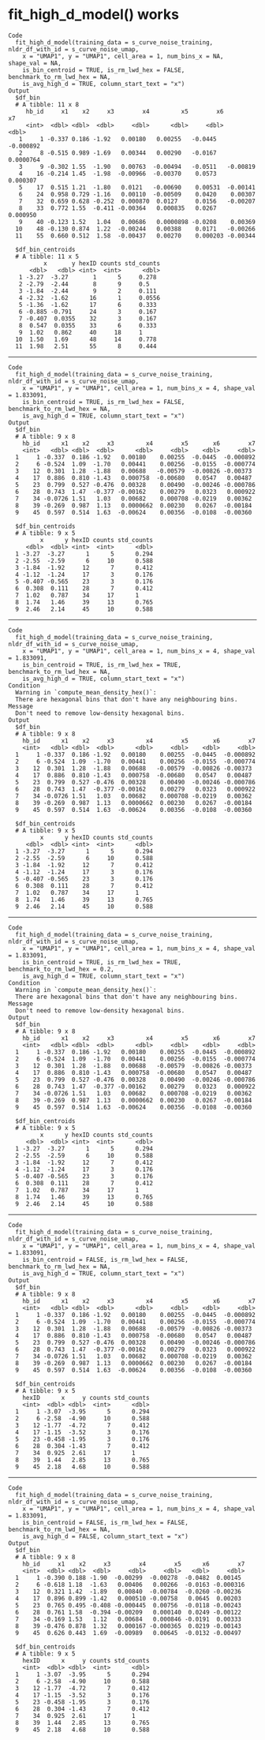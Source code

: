 # fit_high_d_model() works

    Code
      fit_high_d_model(training_data = s_curve_noise_training, nldr_df_with_id = s_curve_noise_umap,
        x = "UMAP1", y = "UMAP1", cell_area = 1, num_bins_x = NA, shape_val = NA,
        is_bin_centroid = TRUE, is_rm_lwd_hex = FALSE, benchmark_to_rm_lwd_hex = NA,
        is_avg_high_d = TRUE, column_start_text = "x")
    Output
      $df_bin
      # A tibble: 11 x 8
         hb_id     x1    x2     x3        x4         x5        x6         x7
         <int>  <dbl> <dbl>  <dbl>     <dbl>      <dbl>     <dbl>      <dbl>
       1     1 -0.337 0.186 -1.92   0.00180   0.00255   -0.0445   -0.000892 
       2     8 -0.515 0.989 -1.69   0.00344   0.00290   -0.0167    0.0000764
       3     9 -0.302 1.55  -1.90   0.00763  -0.00494   -0.0511   -0.00819  
       4    16 -0.214 1.45  -1.98  -0.00966  -0.00370    0.0573    0.000307 
       5    17  0.515 1.21  -1.80   0.0121   -0.00690    0.00531  -0.00141  
       6    24  0.958 0.729 -1.16   0.00110  -0.00509    0.0420    0.00307  
       7    32  0.659 0.628 -0.252  0.000870  0.0127     0.0156   -0.00207  
       8    33  0.772 1.55  -0.411 -0.00364   0.000835   0.0267    0.000950 
       9    40 -0.123 1.52   1.04   0.00686   0.0000898 -0.0208    0.00369  
      10    48 -0.130 0.874  1.22  -0.00244   0.00388    0.0171   -0.00266  
      11    55  0.660 0.512  1.58  -0.00437   0.00270    0.000203 -0.00344  
      
      $df_bin_centroids
      # A tibble: 11 x 5
              x       y hexID counts std_counts
          <dbl>   <dbl> <int>  <int>      <dbl>
       1 -3.27  -3.27       1      5     0.278 
       2 -2.79  -2.44       8      9     0.5   
       3 -1.84  -2.44       9      2     0.111 
       4 -2.32  -1.62      16      1     0.0556
       5 -1.36  -1.62      17      6     0.333 
       6 -0.885 -0.791     24      3     0.167 
       7 -0.407  0.0355    32      3     0.167 
       8  0.547  0.0355    33      6     0.333 
       9  1.02   0.862     40     18     1     
      10  1.50   1.69      48     14     0.778 
      11  1.98   2.51      55      8     0.444 
      

---

    Code
      fit_high_d_model(training_data = s_curve_noise_training, nldr_df_with_id = s_curve_noise_umap,
        x = "UMAP1", y = "UMAP1", cell_area = 1, num_bins_x = 4, shape_val = 1.833091,
        is_bin_centroid = TRUE, is_rm_lwd_hex = FALSE, benchmark_to_rm_lwd_hex = NA,
        is_avg_high_d = TRUE, column_start_text = "x")
    Output
      $df_bin
      # A tibble: 9 x 8
        hb_id      x1    x2     x3         x4        x5       x6        x7
        <int>   <dbl> <dbl>  <dbl>      <dbl>     <dbl>    <dbl>     <dbl>
      1     1 -0.337  0.186 -1.92   0.00180    0.00255  -0.0445  -0.000892
      2     6 -0.524  1.09  -1.70   0.00441    0.00256  -0.0155  -0.000774
      3    12  0.301  1.28  -1.88   0.00688   -0.00579  -0.00826 -0.00373 
      4    17  0.886  0.810 -1.43   0.000758  -0.00680   0.0547   0.00487 
      5    23  0.799  0.527 -0.476  0.00328    0.00490  -0.00246 -0.000786
      6    28  0.743  1.47  -0.377 -0.00162    0.00279   0.0323   0.000922
      7    34 -0.0726 1.51   1.03   0.00682    0.000708 -0.0219   0.00362 
      8    39 -0.269  0.987  1.13   0.0000662  0.00230   0.0267  -0.00184 
      9    45  0.597  0.514  1.63  -0.00624    0.00356  -0.0108  -0.00360 
      
      $df_bin_centroids
      # A tibble: 9 x 5
             x      y hexID counts std_counts
         <dbl>  <dbl> <int>  <int>      <dbl>
      1 -3.27  -3.27      1      5      0.294
      2 -2.55  -2.59      6     10      0.588
      3 -1.84  -1.92     12      7      0.412
      4 -1.12  -1.24     17      3      0.176
      5 -0.407 -0.565    23      3      0.176
      6  0.308  0.111    28      7      0.412
      7  1.02   0.787    34     17      1    
      8  1.74   1.46     39     13      0.765
      9  2.46   2.14     45     10      0.588
      

---

    Code
      fit_high_d_model(training_data = s_curve_noise_training, nldr_df_with_id = s_curve_noise_umap,
        x = "UMAP1", y = "UMAP1", cell_area = 1, num_bins_x = 4, shape_val = 1.833091,
        is_bin_centroid = TRUE, is_rm_lwd_hex = TRUE, benchmark_to_rm_lwd_hex = NA,
        is_avg_high_d = TRUE, column_start_text = "x")
    Condition
      Warning in `compute_mean_density_hex()`:
      There are hexagonal bins that don't have any neighbouring bins.
    Message
      Don't need to remove low-density hexagonal bins.
    Output
      $df_bin
      # A tibble: 9 x 8
        hb_id      x1    x2     x3         x4        x5       x6        x7
        <int>   <dbl> <dbl>  <dbl>      <dbl>     <dbl>    <dbl>     <dbl>
      1     1 -0.337  0.186 -1.92   0.00180    0.00255  -0.0445  -0.000892
      2     6 -0.524  1.09  -1.70   0.00441    0.00256  -0.0155  -0.000774
      3    12  0.301  1.28  -1.88   0.00688   -0.00579  -0.00826 -0.00373 
      4    17  0.886  0.810 -1.43   0.000758  -0.00680   0.0547   0.00487 
      5    23  0.799  0.527 -0.476  0.00328    0.00490  -0.00246 -0.000786
      6    28  0.743  1.47  -0.377 -0.00162    0.00279   0.0323   0.000922
      7    34 -0.0726 1.51   1.03   0.00682    0.000708 -0.0219   0.00362 
      8    39 -0.269  0.987  1.13   0.0000662  0.00230   0.0267  -0.00184 
      9    45  0.597  0.514  1.63  -0.00624    0.00356  -0.0108  -0.00360 
      
      $df_bin_centroids
      # A tibble: 9 x 5
             x      y hexID counts std_counts
         <dbl>  <dbl> <int>  <int>      <dbl>
      1 -3.27  -3.27      1      5      0.294
      2 -2.55  -2.59      6     10      0.588
      3 -1.84  -1.92     12      7      0.412
      4 -1.12  -1.24     17      3      0.176
      5 -0.407 -0.565    23      3      0.176
      6  0.308  0.111    28      7      0.412
      7  1.02   0.787    34     17      1    
      8  1.74   1.46     39     13      0.765
      9  2.46   2.14     45     10      0.588
      

---

    Code
      fit_high_d_model(training_data = s_curve_noise_training, nldr_df_with_id = s_curve_noise_umap,
        x = "UMAP1", y = "UMAP1", cell_area = 1, num_bins_x = 4, shape_val = 1.833091,
        is_bin_centroid = TRUE, is_rm_lwd_hex = TRUE, benchmark_to_rm_lwd_hex = 0.2,
        is_avg_high_d = TRUE, column_start_text = "x")
    Condition
      Warning in `compute_mean_density_hex()`:
      There are hexagonal bins that don't have any neighbouring bins.
    Message
      Don't need to remove low-density hexagonal bins.
    Output
      $df_bin
      # A tibble: 9 x 8
        hb_id      x1    x2     x3         x4        x5       x6        x7
        <int>   <dbl> <dbl>  <dbl>      <dbl>     <dbl>    <dbl>     <dbl>
      1     1 -0.337  0.186 -1.92   0.00180    0.00255  -0.0445  -0.000892
      2     6 -0.524  1.09  -1.70   0.00441    0.00256  -0.0155  -0.000774
      3    12  0.301  1.28  -1.88   0.00688   -0.00579  -0.00826 -0.00373 
      4    17  0.886  0.810 -1.43   0.000758  -0.00680   0.0547   0.00487 
      5    23  0.799  0.527 -0.476  0.00328    0.00490  -0.00246 -0.000786
      6    28  0.743  1.47  -0.377 -0.00162    0.00279   0.0323   0.000922
      7    34 -0.0726 1.51   1.03   0.00682    0.000708 -0.0219   0.00362 
      8    39 -0.269  0.987  1.13   0.0000662  0.00230   0.0267  -0.00184 
      9    45  0.597  0.514  1.63  -0.00624    0.00356  -0.0108  -0.00360 
      
      $df_bin_centroids
      # A tibble: 9 x 5
             x      y hexID counts std_counts
         <dbl>  <dbl> <int>  <int>      <dbl>
      1 -3.27  -3.27      1      5      0.294
      2 -2.55  -2.59      6     10      0.588
      3 -1.84  -1.92     12      7      0.412
      4 -1.12  -1.24     17      3      0.176
      5 -0.407 -0.565    23      3      0.176
      6  0.308  0.111    28      7      0.412
      7  1.02   0.787    34     17      1    
      8  1.74   1.46     39     13      0.765
      9  2.46   2.14     45     10      0.588
      

---

    Code
      fit_high_d_model(training_data = s_curve_noise_training, nldr_df_with_id = s_curve_noise_umap,
        x = "UMAP1", y = "UMAP1", cell_area = 1, num_bins_x = 4, shape_val = 1.833091,
        is_bin_centroid = FALSE, is_rm_lwd_hex = FALSE, benchmark_to_rm_lwd_hex = NA,
        is_avg_high_d = TRUE, column_start_text = "x")
    Output
      $df_bin
      # A tibble: 9 x 8
        hb_id      x1    x2     x3         x4        x5       x6        x7
        <int>   <dbl> <dbl>  <dbl>      <dbl>     <dbl>    <dbl>     <dbl>
      1     1 -0.337  0.186 -1.92   0.00180    0.00255  -0.0445  -0.000892
      2     6 -0.524  1.09  -1.70   0.00441    0.00256  -0.0155  -0.000774
      3    12  0.301  1.28  -1.88   0.00688   -0.00579  -0.00826 -0.00373 
      4    17  0.886  0.810 -1.43   0.000758  -0.00680   0.0547   0.00487 
      5    23  0.799  0.527 -0.476  0.00328    0.00490  -0.00246 -0.000786
      6    28  0.743  1.47  -0.377 -0.00162    0.00279   0.0323   0.000922
      7    34 -0.0726 1.51   1.03   0.00682    0.000708 -0.0219   0.00362 
      8    39 -0.269  0.987  1.13   0.0000662  0.00230   0.0267  -0.00184 
      9    45  0.597  0.514  1.63  -0.00624    0.00356  -0.0108  -0.00360 
      
      $df_bin_centroids
      # A tibble: 9 x 5
        hexID      x     y counts std_counts
        <int>  <dbl> <dbl>  <int>      <dbl>
      1     1 -3.07  -3.95      5      0.294
      2     6 -2.58  -4.90     10      0.588
      3    12 -1.77  -4.72      7      0.412
      4    17 -1.15  -3.52      3      0.176
      5    23 -0.458 -1.95      3      0.176
      6    28  0.304 -1.43      7      0.412
      7    34  0.925  2.61     17      1    
      8    39  1.44   2.85     13      0.765
      9    45  2.18   4.68     10      0.588
      

---

    Code
      fit_high_d_model(training_data = s_curve_noise_training, nldr_df_with_id = s_curve_noise_umap,
        x = "UMAP1", y = "UMAP1", cell_area = 1, num_bins_x = 4, shape_val = 1.833091,
        is_bin_centroid = FALSE, is_rm_lwd_hex = FALSE, benchmark_to_rm_lwd_hex = NA,
        is_avg_high_d = FALSE, column_start_text = "x")
    Output
      $df_bin
      # A tibble: 9 x 8
        hb_id     x1    x2     x3        x4        x5      x6        x7
        <int>  <dbl> <dbl>  <dbl>     <dbl>     <dbl>   <dbl>     <dbl>
      1     1 -0.390 0.188 -1.90  -0.00299  -0.00278  -0.0482  0.00145 
      2     6 -0.618 1.18  -1.63   0.00406   0.00266  -0.0163 -0.000316
      3    12  0.321 1.42  -1.89   0.00840  -0.00784  -0.0260 -0.00236 
      4    17  0.896 0.899 -1.42   0.000510 -0.00758   0.0645  0.00203 
      5    23  0.765 0.495 -0.408 -0.000445  0.00756  -0.0118 -0.00243 
      6    28  0.761 1.58  -0.394 -0.00209   0.000140  0.0249 -0.00122 
      7    34 -0.169 1.53   1.12   0.00684   0.000846 -0.0191  0.00333 
      8    39 -0.476 0.878  1.32   0.000167 -0.000365  0.0219 -0.00143 
      9    45  0.626 0.443  1.69  -0.00989   0.00645  -0.0132 -0.00497 
      
      $df_bin_centroids
      # A tibble: 9 x 5
        hexID      x     y counts std_counts
        <int>  <dbl> <dbl>  <int>      <dbl>
      1     1 -3.07  -3.95      5      0.294
      2     6 -2.58  -4.90     10      0.588
      3    12 -1.77  -4.72      7      0.412
      4    17 -1.15  -3.52      3      0.176
      5    23 -0.458 -1.95      3      0.176
      6    28  0.304 -1.43      7      0.412
      7    34  0.925  2.61     17      1    
      8    39  1.44   2.85     13      0.765
      9    45  2.18   4.68     10      0.588
      

